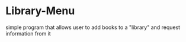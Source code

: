 # Library-Menu
simple program that allows user to add books to a "library" and request information from it
